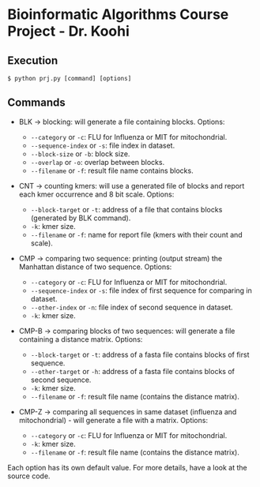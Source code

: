 # Bioinformatic Algorithms Course Project - Dr. Koohi 
## Execution
`$ python prj.py [command] [options]`

## Commands
- BLK &#8594; blocking: will generate a file containing blocks. Options:
  + `--category` or `-c`:
    FLU for Influenza or MIT for mitochondrial.
  + `--sequence-index`  or  `-s`:
    file index in dataset.
  + `--block-size` or `-b`: 
    block size.
  + `--overlap` or `-o`:
    overlap between blocks.
  + `--filename` or `-f`:
    result file name contains blocks.

- CNT &#8594; counting kmers: will use a generated file of blocks and report each kmer occurrence and 8 bit scale. Options:
  + `--block-target` or `-t`:
    address of a file that contains blocks (generated by BLK command).
  + `-k`:
    kmer size.
  + `--filename` or `-f`:
    name for report file (kmers with their count and scale).
   
- CMP &#8594; comparing two sequence: printing (output stream) the Manhattan distance of two sequence. Options:
  +  `--category` or `-c`:
    FLU for Influenza or MIT for mitochondrial.
  +  `--sequence-index` or `-s`:
    file index of first sequence for comparing in dataset.
  +  `--other-index` or `-n`:
    file index of second sequence in dataset.
  +  `-k`:
    kmer size.
        
- CMP-B &#8594; comparing blocks of two sequences: will generate a file containing a distance matrix. Options:
  +  `--block-target` or `-t`:
    address of a fasta file contains blocks of first sequence.
  +  `--other-target` or `-h`:
    address of a fasta file contains blocks of second sequence.
  +  `-k`:
    kmer size.
  +  `--filename` or `-f`:
    result file name (contains the distance matrix).
        
- CMP-Z &#8594; comparing all sequences in same dataset (influenza and mitochondrial) - will generate a file with a matrix. Options:
  +  `--category` or `-c`:
    FLU for Influenza or MIT for mitochondrial.
  +  `-k`:
    kmer size.
  +  `--filename` or `-f`:
    result file name (contains the distance matrix).


Each option has its own default value. For more details, have a look at the source code.
